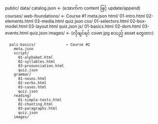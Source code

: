 public/
  data/
    catalog.json                ← (အောက်က content ဖြင့် update/append)
    courses/
      web-foundations/          ← Course #1
        meta.json
        html/
          01-intro.html
          02-elements.html
          03-media.html
          quiz.json
        css/
          01-selectors.html
          02-box-model.html
          03-layout.html
          quiz.json
        js/
          01-basics.html
          02-dom.html
          03-events.html
          quiz.json
        images/                 ← (လိုချင်ရင် cover.jpg စသည့် asset တွေထား)
        
      pali-basics/              ← Course #2
        meta.json
        script/
          01-alphabet.html
          02-syllables.html
          03-pronunciation.html
          quiz.json
        grammar/
          01-nouns.html
          02-verbs.html
          03-cases.html
          quiz.json
        reading/
          01-simple-texts.html
          02-chanting.html
          03-paragraphs.html
          quiz.json
        images/